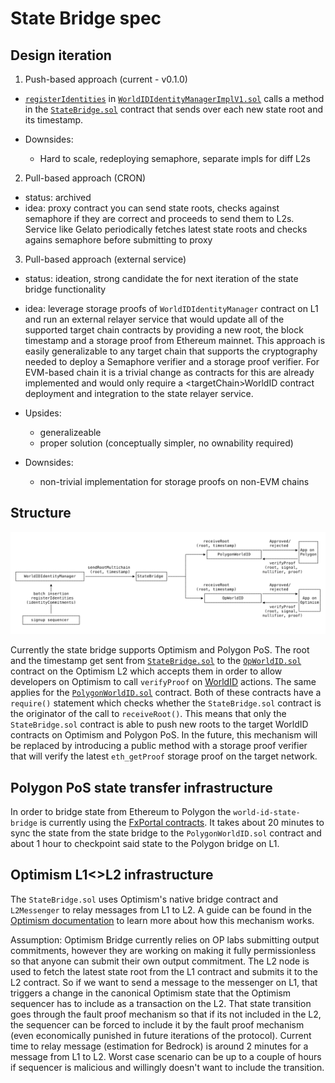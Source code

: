 # State Bridge spec

## Design iteration

1. Push-based approach (current - v0.1.0)

- [`registerIdentities`](https://github.com/worldcoin/world-id-contracts/blob/98f4d6ae959a5a8a3c5ad5b57086e01d999d1b83/src/WorldIDIdentityManagerImplV1.sol#L288-L355)
  in
  [`WorldIDIdentityManagerImplV1.sol`](https://github.com/worldcoin/world-id-contracts/src/WorldIDIdentityManagerImplV1.sol)
  calls a method in the [`StateBridge.sol`](../src/StateBridge.sol) contract that sends over each new state root and its
  timestamp.

- Downsides:
  - Hard to scale, redeploying semaphore, separate impls for diff L2s

2. Pull-based approach (CRON)

- status: archived
- idea: proxy contract you can send state roots, checks against semaphore if they are correct and proceeds to send them
  to L2s. Service like Gelato periodically fetches latest state roots and checks agains semaphore before submitting to
  proxy

3. Pull-based approach (external service)

- status: ideation, strong candidate the for next iteration of the state bridge functionality
- idea: leverage storage proofs of `WorldIDIdentityManager` contract on L1 and run an external relayer service that
  would update all of the supported target chain contracts by providing a new root, the block timestamp and a storage
  proof from Ethereum mainnet. This approach is easily generalizable to any target chain that supports the cryptography
  needed to deploy a Semaphore verifier and a storage proof verifier. For EVM-based chain it is a trivial change as
  contracts for this are already implemented and would only require a \<targetChain\>WorldID contract deployment and
  integration to the state relayer service.

- Upsides:
  - generalizeable
  - proper solution (conceptually simpler, no ownability required)
- Downsides:
  - non-trivial implementation for storage proofs on non-EVM chains

## Structure

![state-bridge.svg](state-bridge.svg)

Currently the state bridge supports Optimism and Polygon PoS. The root and the timestamp get sent from
[`StateBridge.sol`](../src/StateBridge.sol) to the [`OpWorldID.sol`](../src/OpWorldID.sol) contract on the Optimism L2
which accepts them in order to allow developers on Optimism to call `verifyProof` on [WorldID](https://id.worldcoin.org)
actions. The same applies for the [`PolygonWorldID.sol`](../src/PolygonWorldID.sol) contract. Both of these contracts
have a `require()` statement which checks whether the `StateBridge.sol` contract is the originator of the call to
`receiveRoot()`. This means that only the `StateBridge.sol` contract is able to push new roots to the target WorldID
contracts on Optimism and Polygon PoS. In the future, this mechanism will be replaced by introducing a public method
with a storage proof verifier that will verify the latest `eth_getProof` storage proof on the target network.

## Polygon PoS state transfer infrastructure

In order to bridge state from Ethereum to Polygon the `world-id-state-bridge` is currently using the
[FxPortal contracts](https://wiki.polygon.technology/docs/develop/l1-l2-communication/fx-portal/). It takes about 20
minutes to sync the state from the state bridge to the `PolygonWorldID.sol` contract and about 1 hour to checkpoint said
state to the Polygon bridge on L1.

## Optimism L1<>L2 infrastructure

The `StateBridge.sol` uses Optimism's native bridge contract and `L2Messenger` to relay messages from L1 to L2. A guide
can be found in the [Optimism documentation](https://community.optimism.io/docs/developers/bridge/messaging/#for-l1-%E2%87%92-l2-transactions) to learn more about how this mechanism works.

Assumption: Optimism Bridge currently relies on OP labs submitting output commitments, however they are working on
making it fully permissionless so that anyone can submit their own output commitment. The L2 node is used to fetch the
latest state root from the L1 contract and submits it to the L2 contract. So if we want to send a message to the
messenger on L1, that triggers a change in the canonical Optimism state that the Optimism sequencer has to include as a
transaction on the L2. That state transition goes through the fault proof mechanism so that if its not included in the
L2, the sequencer can be forced to include it by the fault proof mechanism (even economically punished in future
iterations of the protocol). Current time to relay message (estimation for Bedrock) is around 2 minutes for a message
from L1 to L2. Worst case scenario can be up to a couple of hours if sequencer is malicious and willingly doesn't want
to include the transition.
